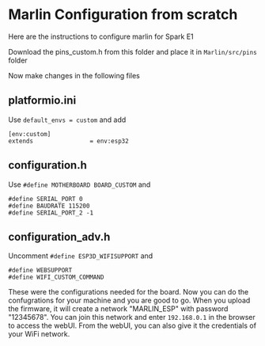 # Marlin Configuration from scratch
Here are the instructions to configure marlin for Spark E1

Download the pins_custom.h from this folder and place it in `Marlin/src/pins` folder

Now make changes in the following files

## platformio.ini
Use
`default_envs = custom`
and add
```
[env:custom]
extends                = env:esp32
```

## configuration.h
Use
`#define MOTHERBOARD BOARD_CUSTOM`
and 
```
#define SERIAL_PORT 0
#define BAUDRATE 115200
#define SERIAL_PORT_2 -1
```

## configuration_adv.h
Uncomment
`#define ESP3D_WIFISUPPORT`
and
```
#define WEBSUPPORT
#define WIFI_CUSTOM_COMMAND
```

These were the configurations needed for the board. Now you can do the confugrations for your machine and you are good to go.
When you upload the firmware, it will create a network "MARLIN_ESP" with password "12345678". You can join this network and enter `192.168.0.1` in the browser to access the webUI. From the webUI, you can also give it the credentials of your WiFi network.

